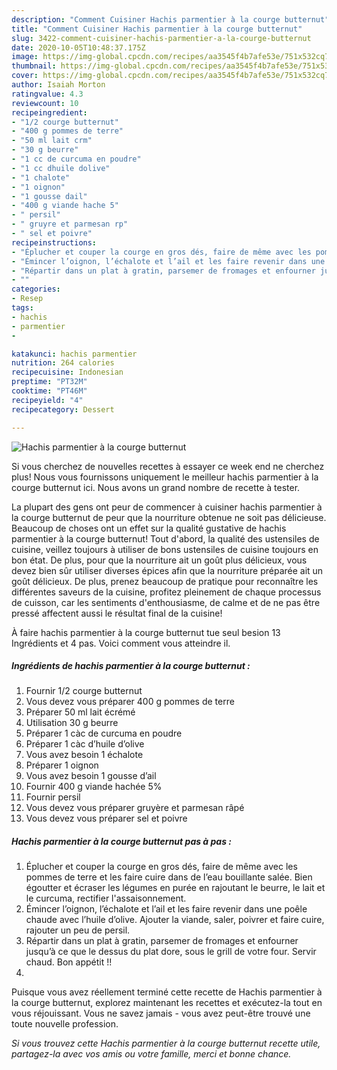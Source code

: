 ```yaml
---
description: "Comment Cuisiner Hachis parmentier à la courge butternut"
title: "Comment Cuisiner Hachis parmentier à la courge butternut"
slug: 3422-comment-cuisiner-hachis-parmentier-a-la-courge-butternut
date: 2020-10-05T10:48:37.175Z
image: https://img-global.cpcdn.com/recipes/aa3545f4b7afe53e/751x532cq70/hachis-parmentier-a-la-courge-butternut-photo-principale-de-la-recette.jpg
thumbnail: https://img-global.cpcdn.com/recipes/aa3545f4b7afe53e/751x532cq70/hachis-parmentier-a-la-courge-butternut-photo-principale-de-la-recette.jpg
cover: https://img-global.cpcdn.com/recipes/aa3545f4b7afe53e/751x532cq70/hachis-parmentier-a-la-courge-butternut-photo-principale-de-la-recette.jpg
author: Isaiah Morton
ratingvalue: 4.3
reviewcount: 10
recipeingredient:
- "1/2 courge butternut"
- "400 g pommes de terre"
- "50 ml lait crm"
- "30 g beurre"
- "1 cc de curcuma en poudre"
- "1 cc dhuile dolive"
- "1 chalote"
- "1 oignon"
- "1 gousse dail"
- "400 g viande hache 5"
- " persil"
- " gruyre et parmesan rp"
- " sel et poivre"
recipeinstructions:
- "Éplucher et couper la courge en gros dés, faire de même avec les pommes de terre et les faire cuire dans de l’eau bouillante salée. Bien égoutter et écraser les légumes en purée en rajoutant le beurre, le lait et le curcuma, rectifier l&#39;assaisonnement."
- "Émincer l’oignon, l’échalote et l’ail et les faire revenir dans une poêle chaude avec l’huile d’olive. Ajouter la viande, saler, poivrer et faire cuire, rajouter un peu de persil."
- "Répartir dans un plat à gratin, parsemer de fromages et enfourner jusqu’à ce que le dessus du plat dore, sous le grill de votre four. Servir chaud. Bon appétit !!"
- ""
categories:
- Resep
tags:
- hachis
- parmentier
- 

katakunci: hachis parmentier  
nutrition: 264 calories
recipecuisine: Indonesian
preptime: "PT32M"
cooktime: "PT46M"
recipeyield: "4"
recipecategory: Dessert

---
```



![Hachis parmentier à la courge butternut](https://img-global.cpcdn.com/recipes/aa3545f4b7afe53e/751x532cq70/hachis-parmentier-a-la-courge-butternut-photo-principale-de-la-recette.jpg)

Si vous cherchez de nouvelles recettes à essayer ce week end ne cherchez plus! Nous vous fournissons uniquement le meilleur hachis parmentier à la courge butternut ici. Nous avons un grand nombre de recette à tester.

La plupart des gens ont peur de commencer à cuisiner hachis parmentier à la courge butternut de peur que la nourriture obtenue ne soit pas délicieuse. Beaucoup de choses ont un effet sur la qualité gustative de hachis parmentier à la courge butternut! Tout d'abord, la qualité des ustensiles de cuisine, veillez toujours à utiliser de bons ustensiles de cuisine toujours en bon état. De plus, pour que la nourriture ait un goût plus délicieux, vous devez bien sûr utiliser diverses épices afin que la nourriture préparée ait un goût délicieux. De plus, prenez beaucoup de pratique pour reconnaître les différentes saveurs de la cuisine, profitez pleinement de chaque processus de cuisson, car les sentiments d'enthousiasme, de calme et de ne pas être pressé affectent aussi le résultat final de la cuisine!

<!--inarticleads1-->

À faire hachis parmentier à la courge butternut tue seul besion 13 Ingrédients et 4 pas. Voici comment vous atteindre il.

##### Ingrédients de hachis parmentier à la courge butternut :

1. Fournir 1/2 courge butternut
1. Vous devez vous préparer 400 g pommes de terre
1. Préparer 50 ml lait écrémé
1. Utilisation 30 g beurre
1. Préparer 1 càc de curcuma en poudre
1. Préparer 1 càc d’huile d’olive
1. Vous avez besoin 1 échalote
1. Préparer 1 oignon
1. Vous avez besoin 1 gousse d’ail
1. Fournir 400 g viande hachée 5%
1. Fournir  persil
1. Vous devez vous préparer  gruyère et parmesan râpé
1. Vous devez vous préparer  sel et poivre




<!--inarticleads2-->

##### Hachis parmentier à la courge butternut pas à pas :

1. Éplucher et couper la courge en gros dés, faire de même avec les pommes de terre et les faire cuire dans de l’eau bouillante salée. Bien égoutter et écraser les légumes en purée en rajoutant le beurre, le lait et le curcuma, rectifier l&#39;assaisonnement.
1. Émincer l’oignon, l’échalote et l’ail et les faire revenir dans une poêle chaude avec l’huile d’olive. Ajouter la viande, saler, poivrer et faire cuire, rajouter un peu de persil.
1. Répartir dans un plat à gratin, parsemer de fromages et enfourner jusqu’à ce que le dessus du plat dore, sous le grill de votre four. Servir chaud. Bon appétit !!
1. 




<!--inarticleads1-->

<p>
Puisque vous avez réellement terminé cette recette de Hachis parmentier à la courge butternut, explorez maintenant les recettes et exécutez-la tout en vous réjouissant. Vous ne savez jamais - vous avez peut-être trouvé une toute nouvelle profession.
</p>

<p>
<i>Si vous trouvez cette Hachis parmentier à la courge butternut recette utile, partagez-la avec vos amis ou votre famille, merci et bonne chance.</i>
</p>
